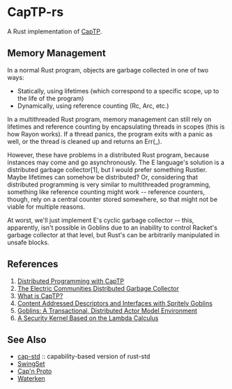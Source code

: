 # CapTP-rs

A Rust implementation of [CapTP](http://erights.org/elib/distrib/captp/index.html).

## Memory Management

In a normal Rust program, objects are garbage collected in one of two ways:
* Statically, using lifetimes (which correspond to a specific scope, up to the life of the program)
* Dynamically, using reference counting (Rc, Arc, etc.)

In a multithreaded Rust program, memory management can still rely on lifetimes and reference counting by encapsulating threads in scopes (this is how Rayon works). If a thread panics, the program exits with a panic as well, or the thread is cleaned up and returns an Err(_).

However, these have problems in a distributed Rust program, because instances may come and go asynchronously. The E language's solution is a distributed garbage collector[1], but I would prefer something Rustier. Maybe lifetimes can somehow be distributed? Or, considering that distributed programming is very similar to multithreaded programming, something like reference counting might work -- reference counters, though, rely on a central counter stored somewhere, so that might not be viable for multiple reasons.

At worst, we'll just implement E's cyclic garbage collector -- this, apparently, isn't possible in Goblins due to an inability to control Racket's garbage collector at that level, but Rust's can be arbitrarily manipulated in unsafe blocks.

## References

1. [Distributed Programming with CapTP](https://docs.racket-lang.org/goblins/captp.html)
2. [The Electric Communities Distributed Garbage Collector](http://erights.org/history/original-e/dgc/)
3. [What is CapTP?](https://spritelyproject.org/news/what-is-captp.html)
4. [Content Addressed Descriptors and Interfaces with Spritely Goblins](https://dustycloud.org/tmp/interfaces.html)
5. [Goblins: A Transactional, Distributed Actor Model Environment](https://docs.racket-lang.org/goblins)
6. [A Security Kernel Based on the Lambda Calculus](http://mumble.net/~jar/pubs/secureos/secureos.html)

## See Also

* [cap-std](https://crates.io/crates/cap-std) :: capability-based version of rust-std
* [SwingSet](https://github.com/Agoric/agoric-sdk/tree/master/packages/SwingSet)
* [Cap'n Proto](https://capnproto.org/)
* [Waterken](http://waterken.sourceforge.net/)